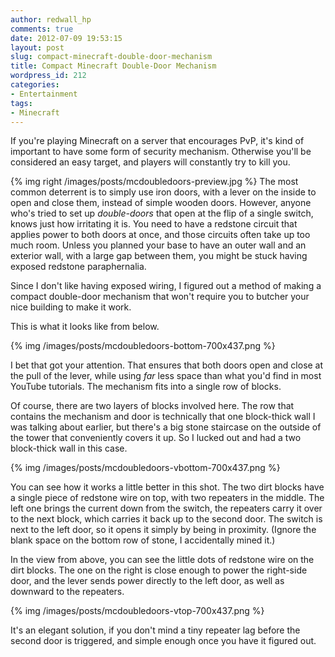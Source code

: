 ```yaml
---
author: redwall_hp
comments: true
date: 2012-07-09 19:53:15
layout: post
slug: compact-minecraft-double-door-mechanism
title: Compact Minecraft Double-Door Mechanism
wordpress_id: 212
categories:
- Entertainment
tags:
- Minecraft
---
```


If you're playing Minecraft on a server that encourages PvP, it's kind of important to have some form of security mechanism. Otherwise you'll be considered an easy target, and players will constantly try to kill you.

{% img right /images/posts/mcdoubledoors-preview.jpg %}
The most common deterrent is to simply use iron doors, with a lever on the inside to open and close them, instead of simple wooden doors. However, anyone who's tried to set up _double-doors_ that open at the flip of a single switch, knows just how irritating it is. You need to have a redstone circuit that applies power to both doors at once, and those circuits often take up too much room. Unless you planned your base to have an outer wall and an exterior wall, with a large gap between them, you might be stuck having exposed redstone paraphernalia.

Since I don't like having exposed wiring, I figured out a method of making a compact double-door mechanism that won't require you to butcher your nice building to make it work.<!-- more -->

This is what it looks like from below.

{% img /images/posts/mcdoubledoors-bottom-700x437.png %}

I bet that got your attention. That ensures that both doors open and close at the pull of the lever, while using _far_ less space than what you'd find in most YouTube tutorials. The mechanism fits into a single row of blocks.

Of course, there are two layers of blocks involved here. The row that contains the mechanism and door is technically that one block-thick wall I was talking about earlier, but there's a big stone staircase on the outside of the tower that conveniently covers it up. So I lucked out and had a two block-thick wall in this case.

{% img /images/posts/mcdoubledoors-vbottom-700x437.png %}

You can see how it works a little better in this shot. The two dirt blocks have a single piece of redstone wire on top, with two repeaters in the middle. The left one brings the current down from the switch, the repeaters carry it over to the next block, which carries it back up to the second door. The switch is next to the left door, so it opens it simply by being in proximity. (Ignore the blank space on the bottom row of stone, I accidentally mined it.)

In the view from above, you can see the little dots of redstone wire on the dirt blocks. The one on the right is close enough to power the right-side door, and the lever sends power directly to the left door, as well as downward to the repeaters.

{% img /images/posts/mcdoubledoors-vtop-700x437.png %}

It's an elegant solution, if you don't mind a tiny repeater lag before the second door is triggered, and simple enough once you have it figured out.
